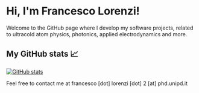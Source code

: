 # Hi, I'm Francesco Lorenzi!
Welcome to the GitHub page where I develop my software projects, related to ultracold atom physics, photonics, applied electrodynamics and more.

## My GitHub stats 📈 

[![GitHub stats](https://github-readme-stats.vercel.app/api?username=lorenzifrancesco&count_private=true&show_icons=true&theme=gotham)](https://github.com/anuraghazra/github-readme-stats)

Feel free to contact me at francesco [dot] lorenzi [dot] 2 [at] phd.unipd.it
